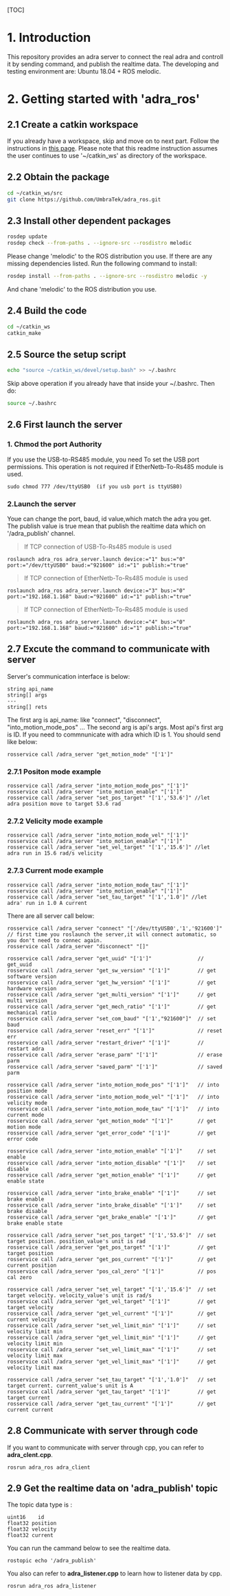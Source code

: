 [TOC]
# 1. Introduction
   This repository provides an adra server to connect the real adra and controll it by sending command, and publish the realtime data. The developing and testing environment are: Ubuntu 18.04 + ROS melodic.  

# 2. Getting started with 'adra_ros'

## 2.1 Create a catkin workspace
   If you already have a workspace, skip and move on to next part.
   Follow the instructions in [this page](http://wiki.ros.org/catkin/Tutorials/create_a_workspace). 
   Please note that this readme instruction assumes the user continues to use '~/catkin_ws' as directory of the workspace.

## 2.2 Obtain the package
```bash
cd ~/catkin_ws/src
git clone https://github.com/UmbraTek/adra_ros.git
```
## 2.3 Install other dependent packages
```bash
rosdep update
rosdep check --from-paths . --ignore-src --rosdistro melodic
```
Please change 'melodic' to the ROS distribution you use. If there are any missing dependencies listed. Run the following command to install:  
```bash
rosdep install --from-paths . --ignore-src --rosdistro melodic -y
```
And chane 'melodic' to the ROS distribution you use.  

## 2.4 Build the code
```bash
cd ~/catkin_ws
catkin_make
```
## 2.5 Source the setup script
```bash
echo "source ~/catkin_ws/devel/setup.bash" >> ~/.bashrc
```
Skip above operation if you already have that inside your ~/.bashrc. Then do:
```bash
source ~/.bashrc
```
## 2.6 First launch the server

### 1. Chmod the port Authority

If you use the USB-to-RS485 module, you need To set the USB port permissions. This operation is not required if EtherNetb-To-Rs485 module is used.

    sudo chmod 777 /dev/ttyUSB0  (if you usb port is ttyUSB0)

### 2.Launch the server

Youe can change the port, baud, id value,which match the adra you get. The publish value is true mean that publish the realtime data which on '/adra_publish' channel. 

> If TCP connection of USB-To-Rs485 module is used

```
roslaunch adra_ros adra_server.launch device:="1" bus:="0" port:="/dev/ttyUSB0" baud:="921600" id:="1" publish:="true"
```
> If TCP connection of EtherNetb-To-Rs485 module is used

```
roslaunch adra_ros adra_server.launch device:="3" bus:="0" port:="192.168.1.168" baud:="921600" id:="1" publish:="true"
```

> If TCP connection of EtherNetb-To-Rs485 module is used

```
roslaunch adra_ros adra_server.launch device:="4" bus:="0" port:="192.168.1.168" baud:="921600" id:="1" publish:="true"
```

## 2.7  Excute the command to communicate with server 
Server's communication interface is below:

```
string api_name
string[] args
---
string[] rets
```
The first arg is api_name: like "connect", "disconnect", "into_motion_mode_pos" ...
The second arg is api's args. Most api's first arg is ID. If you need to commnunicate with adra which ID is 1.
You should send like below:

```
rosservice call /adra_server "get_motion_mode" "['1']"
```

### 2.7.1 Positon mode example

```
rosservice call /adra_server "into_motion_mode_pos" "['1']"
rosservice call /adra_server "into_motion_enable" "['1']"
rosservice call /adra_server "set_pos_target" "['1','53.6']" //let adra position move to target 53.6 rad
```
### 2.7.2 Velicity mode example  

```
rosservice call /adra_server "into_motion_mode_vel" "['1']"
rosservice call /adra_server "into_motion_enable" "['1']"
rosservice call /adra_server "set_vel_target" "['1','15.6']" //let adra run in 15.6 rad/s velicity
```
### 2.7.3 Current mode example    

```
rosservice call /adra_server "into_motion_mode_tau" "['1']"
rosservice call /adra_server "into_motion_enable" "['1']"
rosservice call /adra_server "set_tau_target" "['1','1.0']" //let adra' run in 1.0 A current
```


There are all server call  below:

```
rosservice call /adra_server "connect" "['/dev/ttyUSB0','1','921600']" // first time you roslaunch the server,it will connect automatic, so you don't need to connec again.
rosservice call /adra_server "disconnect" "[]"  

rosservice call /adra_server "get_uuid" "['1']"               // get_uuid
rosservice call /adra_server "get_sw_version" "['1']"         // get software version
rosservice call /adra_server "get_hw_version" "['1']"         // get hardware version
rosservice call /adra_server "get_multi_version" "['1']"      // get multi version
rosservice call /adra_server "get_mech_ratio" "['1']"         // get mechanical ratio
rosservice call /adra_server "set_com_baud" "['1',"921600"]"  // set baud
rosservice call /adra_server "reset_err" "['1']"              // reset err
rosservice call /adra_server "restart_driver" "['1']"         // restart adra
rosservice call /adra_server "erase_parm" "['1']"             // erase parm
rosservice call /adra_server "saved_parm" "['1']"             // saved parm

rosservice call /adra_server "into_motion_mode_pos" "['1']"   // into position mode
rosservice call /adra_server "into_motion_mode_vel" "['1']"   // into velicity mode
rosservice call /adra_server "into_motion_mode_tau" "['1']"   // into current mode
rosservice call /adra_server "get_motion_mode" "['1']"        // get motion mode
rosservice call /adra_server "get_error_code" "['1']"         // get error code

rosservice call /adra_server "into_motion_enable" "['1']"     // set enable
rosservice call /adra_server "into_motion_disable" "['1']"    // set disable
rosservice call /adra_server "get_motion_enable" "['1']"      // get enable state

rosservice call /adra_server "into_brake_enable" "['1']"      // set brake enable
rosservice call /adra_server "into_brake_disable" "['1']"     // set brake disable
rosservice call /adra_server "get_brake_enable" "['1']"       // get brake enable state

rosservice call /adra_server "set_pos_target" "['1','53.6']"  // set target position. position_value's unit is rad
rosservice call /adra_server "get_pos_target" "['1']"         // get target position
rosservice call /adra_server "get_pos_current" "['1']"        // get current position
rosservice call /adra_server "pos_cal_zero" "['1']"           // pos cal zero

rosservice call /adra_server "set_vel_target" "['1','15.6']"  // set target velocity. velocity_value's unit is rad/s
rosservice call /adra_server "get_vel_target" "['1']"         // get target velocity
rosservice call /adra_server "get_vel_current" "['1']"        // get current velocity
rosservice call /adra_server "set_vel_limit_min" "['1']"      // set velocity limit min
rosservice call /adra_server "get_vel_limit_min" "['1']"      // get velocity limit min
rosservice call /adra_server "set_vel_limit_max" "['1']"      // set velocity limit max
rosservice call /adra_server "get_vel_limit_max" "['1']"      // get velocity limit max

rosservice call /adra_server "set_tau_target" "['1','1.0']"   // set target current. current_value's unit is A
rosservice call /adra_server "get_tau_target" "['1']"         // get target current
rosservice call /adra_server "get_tau_current" "['1']"        // get current current
```



## 2.8  Communicate with server through code 
If you want to communicate with server through cpp, you can refer to **adra_clent.cpp**.
```
rosrun adra_ros adra_client
```

## 2.9  Get the realtime data on 'adra_publish' topic
The topic data type is :
```
uint16    id
float32 position
float32 velocity
float32 current
```

You can run the cammand below to see the realtime data.
```
rostopic echo '/adra_publish'
```

You also can refer to **adra_listener.cpp** to learn how to listener data by cpp.
```
rosrun adra_ros adra_listener
```
